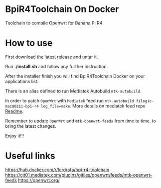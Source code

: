 # BpiR4Toolchain On Docker

Toolchain to compile Openwrt for Banana Pi R4

# How to use

First download the [latest](https://github.com/LordRafa/BpiR4ToolchainOnDocker/releases/latest) release and untar it.

Run **./install.sh** and follow any further instruction.

After the installer finish you will find BpiR4Toolchain Docker on your applications list.

There is an alias defined to run Mediatek Autobuild `mtk-autobuild`.

In order to patch `OpenWrt` with `Mediatek` feed run `mtk-autobuild filogic-mac80211-bpi-r4 log_file=make`. More details on mediatek feed repo [Readme](https://git01.mediatek.com/plugins/gitiles/openwrt/feeds/mtk-openwrt-feeds/+/refs/heads/master/autobuild/unified/).

Remember to update `OpenWrt` and `mtk-openwrt-feeds` from time to time, to bring the latest changes.

Enjoy it!!!

# Useful links

https://hub.docker.com/r/lordrafa/bpi-r4-toolchain
https://git01.mediatek.com/plugins/gitiles/openwrt/feeds/mtk-openwrt-feeds
https://openwrt.org/

